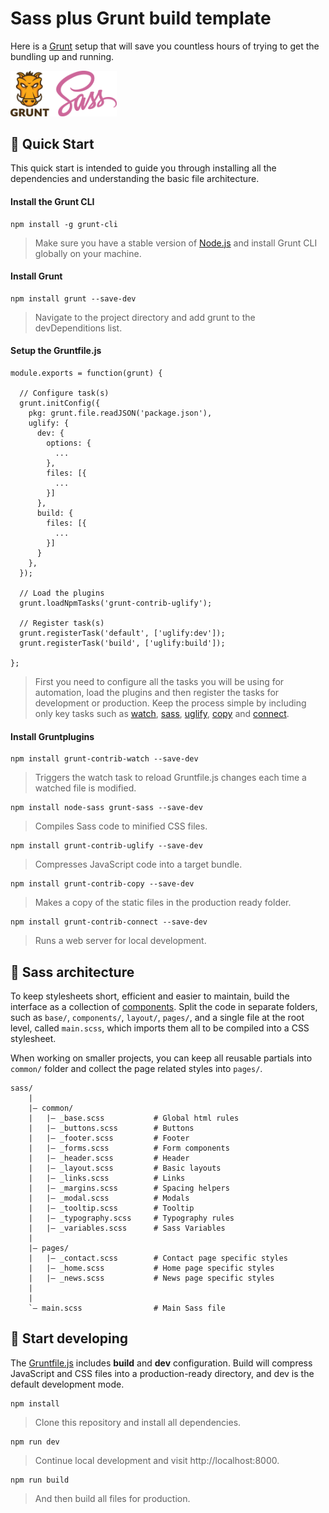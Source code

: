 # Sass plus Grunt build template

Here is a [Grunt](https://gruntjs.com/) setup that will save you countless hours of trying to get the bundling up and running.

<img src='./src/img/logo-grunt-sass.png' width='170'>

## 🚀 Quick Start

This quick start is intended to guide you through installing all the dependencies and understanding the basic file architecture.

#### Install the Grunt CLI

```
npm install -g grunt-cli
```

> Make sure you have a stable version of [Node.js](https://nodejs.org/en/) and install Grunt CLI globally on your machine.

#### Install Grunt

```
npm install grunt --save-dev
```

> Navigate to the project directory and add grunt to the devDependitions list.

#### Setup the Gruntfile.js

```
module.exports = function(grunt) {

  // Configure task(s)
  grunt.initConfig({
    pkg: grunt.file.readJSON('package.json'),
    uglify: {
      dev: {
        options: {
          ...
        },
        files: [{
          ...
        }]
      },
      build: {
        files: [{
          ...
        }]
      }
    },
  });

  // Load the plugins
  grunt.loadNpmTasks('grunt-contrib-uglify');

  // Register task(s)
  grunt.registerTask('default', ['uglify:dev']);
  grunt.registerTask('build', ['uglify:build']);

};
```

> First you need to configure all the tasks you will be using for automation, load the plugins and then register the tasks for development or production. Keep the process simple by including only key tasks such as [watch](https://www.npmjs.com/package/grunt-contrib-watch), [sass](https://www.npmjs.com/package/grunt-sass), [uglify](https://www.npmjs.com/package/grunt-contrib-uglify), [copy](https://www.npmjs.com/package/grunt-contrib-copy) and [connect](https://www.npmjs.com/package/grunt-contrib-connect).

#### Install Gruntplugins

```
npm install grunt-contrib-watch --save-dev
```
> Triggers the watch task to reload Gruntfile.js changes each time a watched file is modified.

```
npm install node-sass grunt-sass --save-dev
```
> Compiles Sass code to minified CSS files.

```
npm install grunt-contrib-uglify --save-dev
```
> Compresses JavaScript code into a target bundle.

```
npm install grunt-contrib-copy --save-dev
```
> Makes a copy of the static files in the production ready folder.

```
npm install grunt-contrib-connect --save-dev
```
> Runs a web server for local development.

## 🎨 Sass architecture

To keep stylesheets short, efficient and easier to maintain, build the interface as a collection of [components](./src/scss). Split the code in separate folders, such as `base/`, `components/`, `layout/`, `pages/`, and a single file at the root level, called `main.scss`, which imports them all to be compiled into a CSS stylesheet.

When working on smaller projects, you can keep all reusable partials into `common/` folder and collect the page related styles into `pages/`.

```
sass/
    |
    |– common/
    |   |– _base.scss           # Global html rules
    |   |– _buttons.scss        # Buttons
    |   |– _footer.scss         # Footer
    |   |– _forms.scss          # Form components
    |   |– _header.scss         # Header
    |   |– _layout.scss         # Basic layouts
    |   |– _links.scss          # Links
    |   |– _margins.scss        # Spacing helpers
    |   |– _modal.scss          # Modals
    |   |– _tooltip.scss        # Tooltip
    |   |– _typography.scss     # Typography rules
    |   |– _variables.scss      # Sass Variables
    |
    |– pages/
    |   |– _contact.scss        # Contact page specific styles
    |   |– _home.scss           # Home page specific styles
    |   |– _news.scss           # News page specific styles
    |
    |
    `– main.scss                # Main Sass file
```

## 🎉 Start developing

The [Gruntfile.js](./src/gruntfile.js) includes **build** and **dev** configuration. Build will compress JavaScript and CSS files into a production-ready directory, and dev is the default development mode.

```
npm install
```
> Clone this repository and install all dependencies.

```
npm run dev
```
> Continue local development and visit http://localhost:8000.

```
npm run build
```
> And then build all files for production.




